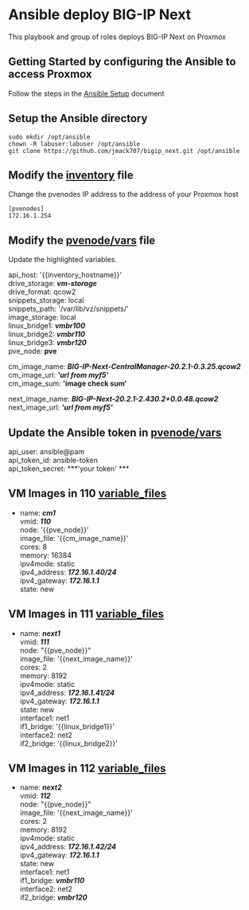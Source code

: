 # Ansible deploy BIG-IP Next

This playbook and group of roles deploys BIG-IP Next on Proxmox

## Getting Started by configuring the Ansible to access Proxmox
Follow the steps in the [Ansible Setup](/ansible-setup.md) document 

## Setup the Ansible directory
```shell
sudo mkdir /opt/ansible
chown -R labuser:labuser /opt/ansible
git clone https://github.com/jmack707/bigip_next.git /opt/ansible
```

## Modify the [inventory](/inventory) file
Change the pvenodes IP address to the address of your Proxmox host
```
[pvenodes]
172.16.1.254
```

## Modify the [pvenode/vars](/group_vars/pvenodes/vars) file
Update the highlighted variables. 


api_host: '{{inventory_hostname}}'  
drive_storage: ***vm-storage***  
drive_format: qcow2  
snippets_storage: local  
snippets_path: '/var/lib/vz/snippets/'  
image_storage: local  
linux_bridge1: ***vmbr100***  
linux_bridge2: ***vmbr110***  
linux_bridge3: ***vmbr120***  
pve_node: **pve**  

cm_image_name: ***BIG-IP-Next-CentralManager-20.2.1-0.3.25.qcow2***  
cm_image_url: ***'url from myf5'***  
cm_image_sum: ****'image check sum'****  


next_image_name: ***BIG-IP-Next-20.2.1-2.430.2+0.0.48.qcow2***  
next_image_url: ***'url from myf5'***  

## Update the Ansible token in [pvenode/vars](/group_vars/pvenodes/vault)
api_user: ansible@pam  
api_token_id: ansible-token  
api_token_secret: ***'your token' ***  


## VM Images in 110 [variable_files](/variable_files/vms/110.yml)

  - name: ***cm1***  
    vmid: ***110***  
    node: '{{pve_node}}'  
    image_file: '{{cm_image_name}}'  
    cores: 8  
    memory: 16384  
    ipv4mode: static  
    ipv4_address: ***172.16.1.40/24***  
    ipv4_gateway: ***172.16.1.1***  
    state: new  


## VM Images in 111 [variable_files](/variable_files/vms/111.yml)

  - name: ***next1***  
    vmid: ***111***  
    node: "{{pve_node}}"  
    image_file: '{{next_image_name}}'  
    cores: 2  
    memory: 8192  
    ipv4mode: static  
    ipv4_address: ***172.16.1.41/24***  
    ipv4_gateway: ***172.16.1.1***  
    state: new  
    interface1: net1  
    if1_bridge: '{{linux_bridge1}}'  
    interface2: net2  
    if2_bridge: '{{linux_bridge2}}'  


## VM Images in 112 [variable_files](/variable_files/vms/112.yml)
 
  - name: ***next2***  
    vmid: ***112***  
    node: "{{pve_node}}"  
    image_file: '{{next_image_name}}'  
    cores: 2  
    memory: 8192  
    ipv4mode: static  
    ipv4_address: ***172.16.1.42/24***  
    ipv4_gateway: ***172.16.1.1***  
    state: new  
    interface1: net1  
    if1_bridge: ***vmbr110***  
    interface2: net2  
    if2_bridge: ***vmbr120***  
